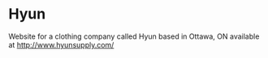 # Hyun
Website for a clothing company called Hyun based in Ottawa, ON available at http://www.hyunsupply.com/
